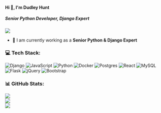 #### Hi 👋, I'm Dudley Hunt
##### **Senior Python Developer, Django Expert**

[![](https://visitcount.itsvg.in/api?id=dudleyhunt86&icon=0&color=9)](https://visitcount.itsvg.in)

- 🔭 I am currently working as a **Senior Python & Django Expert**


### 💻 Tech Stack:
![Django](https://img.shields.io/badge/django-%23092E20.svg?style=flat&logo=django&logoColor=white) ![JavaScript](https://img.shields.io/badge/javascript-%23323330.svg?style=flat&logo=javascript&logoColor=%23F7DF1E) ![Python](https://img.shields.io/badge/python-3670A0?style=flat&logo=python&logoColor=ffdd54) ![Docker](https://img.shields.io/badge/docker-%230db7ed.svg?style=flat&logo=docker&logoColor=white) ![Postgres](https://img.shields.io/badge/postgres-%23316192.svg?style=flat&logo=postgresql&logoColor=white) ![React](https://img.shields.io/badge/react-%2320232a.svg?style=flat&logo=react&logoColor=%2361DAFB) ![MySQL](https://img.shields.io/badge/mysql-%2300f.svg?style=flat&logo=mysql&logoColor=white) ![Flask](https://img.shields.io/badge/flask-%23000.svg?style=flat&logo=flask&logoColor=white) ![jQuery](https://img.shields.io/badge/jquery-%230769AD.svg?style=flat&logo=jquery&logoColor=white) ![Bootstrap](https://img.shields.io/badge/bootstrap-%23563D7C.svg?style=flat&logo=bootstrap&logoColor=white)
### 📊 GitHub Stats:
![](https://github-readme-stats.vercel.app/api?username=dudleyhunt86&theme=radical&hide_border=false&include_all_commits=true&count_private=false)<br/>
![](https://github-readme-streak-stats.herokuapp.com/?user=dudleyhunt86&theme=radical&hide_border=false)<br/>
![](https://github-readme-stats.vercel.app/api/top-langs/?username=dudleyhunt86&theme=radical&hide_border=false&include_all_commits=true&count_private=false&layout=compact)
